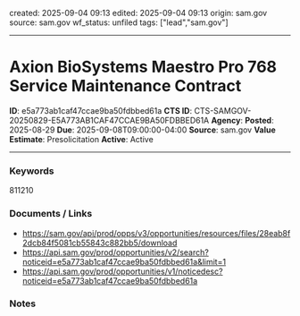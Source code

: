 created: 2025-09-04 09:13
edited: 2025-09-04 09:13
origin: sam.gov
source: sam.gov
wf_status: unfiled
tags: ["lead","sam.gov"]

---

# Axion BioSystems Maestro Pro 768 Service Maintenance Contract

**ID**: e5a773ab1caf47ccae9ba50fdbbed61a
**CTS ID**: CTS-SAMGOV-20250829-E5A773AB1CAF47CCAE9BA50FDBBED61A
**Agency**: 
**Posted**: 2025-08-29
**Due**: 2025-09-08T09:00:00-04:00
**Source**: sam.gov
**Value Estimate**: Presolicitation
**Active**: Active

---

### Keywords
811210

### Documents / Links
- <https://sam.gov/api/prod/opps/v3/opportunities/resources/files/28eab8f2dcb84f5081cb55843c882bb5/download>
- <https://api.sam.gov/prod/opportunities/v2/search?noticeid=e5a773ab1caf47ccae9ba50fdbbed61a&limit=1>
- <https://api.sam.gov/prod/opportunities/v1/noticedesc?noticeid=e5a773ab1caf47ccae9ba50fdbbed61a>

### Notes

